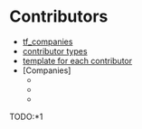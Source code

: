 # Contributors


- [tf_companies](tf_companies.md)
- [contributor types](tf_contributor_types.md)
- [template for each contributor](tf_contributor_template)
- [Companies]
    - []()
    - []()
    - []()

TODO:*1 
